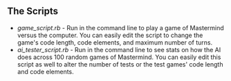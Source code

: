 ## The Scripts

- *game_script.rb* - Run in the command line to play a game of Mastermind versus the computer. You can easily edit the script to change the game's code length, code elements, and maximum number of turns. 
- *ai_tester_script.rb* - Run in the command line to see stats on how the AI does across 100 random games of Mastermind. You can easily edit this script as well to alter the number of tests or the test games' code length and code elements. 